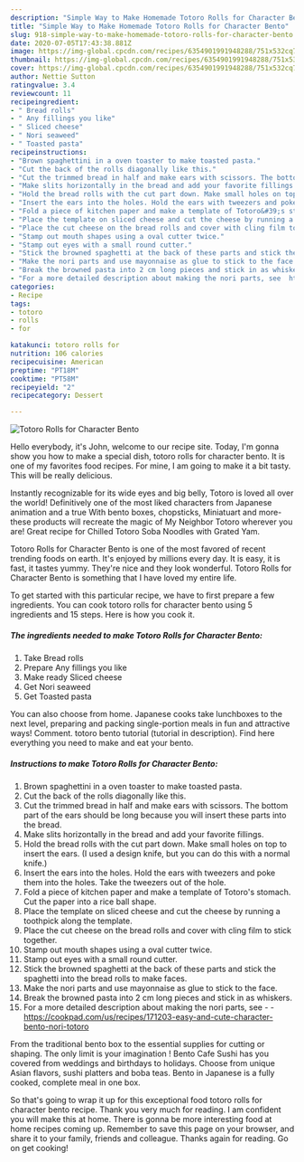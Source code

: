 ```yaml
---
description: "Simple Way to Make Homemade Totoro Rolls for Character Bento"
title: "Simple Way to Make Homemade Totoro Rolls for Character Bento"
slug: 918-simple-way-to-make-homemade-totoro-rolls-for-character-bento
date: 2020-07-05T17:43:38.881Z
image: https://img-global.cpcdn.com/recipes/6354901991948288/751x532cq70/totoro-rolls-for-character-bento-recipe-main-photo.jpg
thumbnail: https://img-global.cpcdn.com/recipes/6354901991948288/751x532cq70/totoro-rolls-for-character-bento-recipe-main-photo.jpg
cover: https://img-global.cpcdn.com/recipes/6354901991948288/751x532cq70/totoro-rolls-for-character-bento-recipe-main-photo.jpg
author: Nettie Sutton
ratingvalue: 3.4
reviewcount: 11
recipeingredient:
- " Bread rolls"
- " Any fillings you like"
- " Sliced cheese"
- " Nori seaweed"
- " Toasted pasta"
recipeinstructions:
- "Brown spaghettini in a oven toaster to make toasted pasta."
- "Cut the back of the rolls diagonally like this."
- "Cut the trimmed bread in half and make ears with scissors. The bottom part of the ears should be long because you will insert these parts into the bread."
- "Make slits horizontally in the bread and add your favorite fillings."
- "Hold the bread rolls with the cut part down. Make small holes on top to insert the ears. (I used a design knife, but you can do this with a normal knife.)"
- "Insert the ears into the holes. Hold the ears with tweezers and poke them into the holes. Take the tweezers out of the hole."
- "Fold a piece of kitchen paper and make a template of Totoro&#39;s stomach. Cut the paper into a rice ball shape."
- "Place the template on sliced cheese and cut the cheese by running a toothpick along the template."
- "Place the cut cheese on the bread rolls and cover with cling film to stick together."
- "Stamp out mouth shapes using a oval cutter twice."
- "Stamp out eyes with a small round cutter."
- "Stick the browned spaghetti at the back of these parts and stick the spaghetti into the bread rolls to make faces."
- "Make the nori parts and use mayonnaise as glue to stick to the face."
- "Break the browned pasta into 2 cm long pieces and stick in as whiskers."
- "For a more detailed description about making the nori parts, see  https://cookpad.com/us/recipes/171203-easy-and-cute-character-bento-nori-totoro"
categories:
- Recipe
tags:
- totoro
- rolls
- for

katakunci: totoro rolls for 
nutrition: 106 calories
recipecuisine: American
preptime: "PT18M"
cooktime: "PT58M"
recipeyield: "2"
recipecategory: Dessert

---
```



![Totoro Rolls for Character Bento](https://img-global.cpcdn.com/recipes/6354901991948288/751x532cq70/totoro-rolls-for-character-bento-recipe-main-photo.jpg)

Hello everybody, it's John, welcome to our recipe site. Today, I'm gonna show you how to make a special dish, totoro rolls for character bento. It is one of my favorites food recipes. For mine, I am going to make it a bit tasty. This will be really delicious.

Instantly recognizable for its wide eyes and big belly, Totoro is loved all over the world! Definitively one of the most liked characters from Japanese animation and a true With bento boxes, chopsticks, Miniatuart and more- these products will recreate the magic of My Neighbor Totoro wherever you are! Great recipe for Chilled Totoro Soba Noodles with Grated Yam.

Totoro Rolls for Character Bento is one of the most favored of recent trending foods on earth. It's enjoyed by millions every day. It is easy, it is fast, it tastes yummy. They're nice and they look wonderful. Totoro Rolls for Character Bento is something that I have loved my entire life.


To get started with this particular recipe, we have to first prepare a few ingredients. You can cook totoro rolls for character bento using 5 ingredients and 15 steps. Here is how you cook it.

<!--inarticleads1-->

##### The ingredients needed to make Totoro Rolls for Character Bento:

1. Take  Bread rolls
1. Prepare  Any fillings you like
1. Make ready  Sliced cheese
1. Get  Nori seaweed
1. Get  Toasted pasta


You can also choose from home. Japanese cooks take lunchboxes to the next level, preparing and packing single-portion meals in fun and attractive ways! Comment. totoro bento tutorial (tutorial in description). Find here everything you need to make and eat your bento. 

<!--inarticleads2-->

##### Instructions to make Totoro Rolls for Character Bento:

1. Brown spaghettini in a oven toaster to make toasted pasta.
1. Cut the back of the rolls diagonally like this.
1. Cut the trimmed bread in half and make ears with scissors. The bottom part of the ears should be long because you will insert these parts into the bread.
1. Make slits horizontally in the bread and add your favorite fillings.
1. Hold the bread rolls with the cut part down. Make small holes on top to insert the ears. (I used a design knife, but you can do this with a normal knife.)
1. Insert the ears into the holes. Hold the ears with tweezers and poke them into the holes. Take the tweezers out of the hole.
1. Fold a piece of kitchen paper and make a template of Totoro&#39;s stomach. Cut the paper into a rice ball shape.
1. Place the template on sliced cheese and cut the cheese by running a toothpick along the template.
1. Place the cut cheese on the bread rolls and cover with cling film to stick together.
1. Stamp out mouth shapes using a oval cutter twice.
1. Stamp out eyes with a small round cutter.
1. Stick the browned spaghetti at the back of these parts and stick the spaghetti into the bread rolls to make faces.
1. Make the nori parts and use mayonnaise as glue to stick to the face.
1. Break the browned pasta into 2 cm long pieces and stick in as whiskers.
1. For a more detailed description about making the nori parts, see -  - https://cookpad.com/us/recipes/171203-easy-and-cute-character-bento-nori-totoro


From the traditional bento box to the essential supplies for cutting or shaping. The only limit is your imagination ! Bento Cafe Sushi has you covered from weddings and birthdays to holidays. Choose from unique Asian flavors, sushi platters and boba teas. Bento in Japanese is a fully cooked, complete meal in one box. 

So that's going to wrap it up for this exceptional food totoro rolls for character bento recipe. Thank you very much for reading. I am confident you will make this at home. There is gonna be more interesting food at home recipes coming up. Remember to save this page on your browser, and share it to your family, friends and colleague. Thanks again for reading. Go on get cooking!
